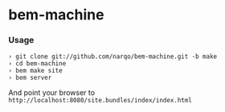 bem-machine
===========

### Usage

    › git clone git://github.com/narqo/bem-machine.git -b make
    › cd bem-machine
    › bem make site
    › bem server

And point your browser to `http://localhost:8080/site.bundles/index/index.html`

